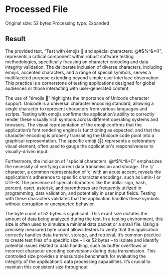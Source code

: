 # Processed File

Original size: 52 bytes
Processing type: Expanded

## Result

The provided text, “Test with émojis 🎉 and spëcial çharacters: @#$%^&*()”, represents a critical component within robust software testing methodologies, specifically focusing on character encoding and data integrity validation. The deliberate inclusion of diverse characters, including emojis, accented characters, and a range of special symbols, serves a multifaceted purpose extending beyond simple user interface observation. This practice is a cornerstone of testing applications designed for global audiences or those interacting with user-generated content.

The use of "émojis 🎉" highlights the importance of Unicode character support.  Unicode is a universal character encoding standard, allowing a single character to represent characters from various languages and scripts.  Testing with emojis confirms the application’s ability to correctly render these visually rich symbols across different operating systems and browsers. The visual representation of the emoji confirms that the application’s font rendering engine is functioning as expected, and that the character encoding is properly translating the Unicode code point into a graphical representation.  The specific emoji (🎉) represents a celebratory visual element, often used to gauge the application's responsiveness to visually-driven input.

Furthermore, the inclusion of "spëcial çharacters: @#$%^&*()" emphasizes the necessity of verifying correct data transmission and storage. The ‘ç’ character, a common representation of ‘c’ with an acute accent, reveals the application's adherence to specific character encodings, such as Latin-1 or UTF-8.  The presence of special characters like the dollar sign, hash, percent, caret, asterisk, and parentheses are frequently utilized in programming, data validation, and potentially in user input fields. Testing with these characters validates that the application handles these symbols without corruption or unexpected behavior.

The byte count of 52 bytes is significant.  This exact size dictates the amount of data being analyzed during the test.  In a testing environment, this size is often used to simulate a minimal data packet or a small file.  Using a precisely measured byte count allows testers to verify that the application correctly handles data transfer, storage, and retrieval.  It’s common practice to create test files of a specific size – like 52 bytes – to isolate and identify potential issues related to data handling, such as buffer overflows or incorrect character encoding conversions during data transmission.  This controlled size provides a measurable benchmark for evaluating the integrity of the application’s data processing capabilities.  It’s crucial to maintain this consistent size throughout